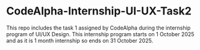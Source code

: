 # CodeAlpha-Internship-UI-UX-Task2
This repo includes the task 1 assigned by CodeAlpha during the internship program of UI/UX Design. This internship program starts on 1 October 2025 and as it is 1 month internship so ends on 31 October 2025.
